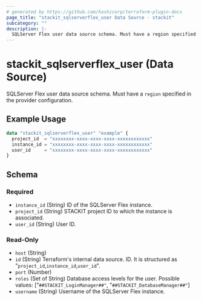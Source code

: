 ```yaml
---
# generated by https://github.com/hashicorp/terraform-plugin-docs
page_title: "stackit_sqlserverflex_user Data Source - stackit"
subcategory: ""
description: |-
  SQLServer Flex user data source schema. Must have a region specified in the provider configuration.
---
```


# stackit_sqlserverflex_user (Data Source)

SQLServer Flex user data source schema. Must have a `region` specified in the provider configuration.

## Example Usage

```terraform
data "stackit_sqlserverflex_user" "example" {
  project_id  = "xxxxxxxx-xxxx-xxxx-xxxx-xxxxxxxxxxxx"
  instance_id = "xxxxxxxx-xxxx-xxxx-xxxx-xxxxxxxxxxxx"
  user_id     = "xxxxxxxx-xxxx-xxxx-xxxx-xxxxxxxxxxxx"
}
```

<!-- schema generated by tfplugindocs -->
## Schema

### Required

- `instance_id` (String) ID of the SQLServer Flex instance.
- `project_id` (String) STACKIT project ID to which the instance is associated.
- `user_id` (String) User ID.

### Read-Only

- `host` (String)
- `id` (String) Terraform's internal data source. ID. It is structured as "`project_id`,`instance_id`,`user_id`".
- `port` (Number)
- `roles` (Set of String) Database access levels for the user. Possible values: ["`##STACKIT_LoginManager##"`, "`##STACKIT_DatabaseManager##"`]
- `username` (String) Username of the SQLServer Flex instance.
